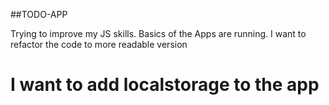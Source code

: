 ##TODO-APP

Trying to improve my JS skills.
Basics of the Apps are running.
I want to refactor the code to more readable version

# I want to add localstorage to the app
